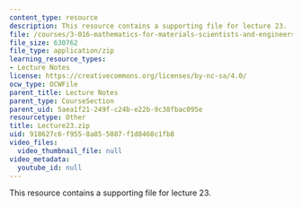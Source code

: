 ```yaml
---
content_type: resource
description: This resource contains a supporting file for lecture 23.
file: /courses/3-016-mathematics-for-materials-scientists-and-engineers-fall-2005/918627c6f9558a855087f1d8468c1fb8_Lecture23.zip
file_size: 630762
file_type: application/zip
learning_resource_types:
- Lecture Notes
license: https://creativecommons.org/licenses/by-nc-sa/4.0/
ocw_type: OCWFile
parent_title: Lecture Notes
parent_type: CourseSection
parent_uid: 5aea1f21-249f-c24b-e22b-9c38fbac095e
resourcetype: Other
title: Lecture23.zip
uid: 918627c6-f955-8a85-5087-f1d8468c1fb8
video_files:
  video_thumbnail_file: null
video_metadata:
  youtube_id: null
---
```

This resource contains a supporting file for lecture 23.